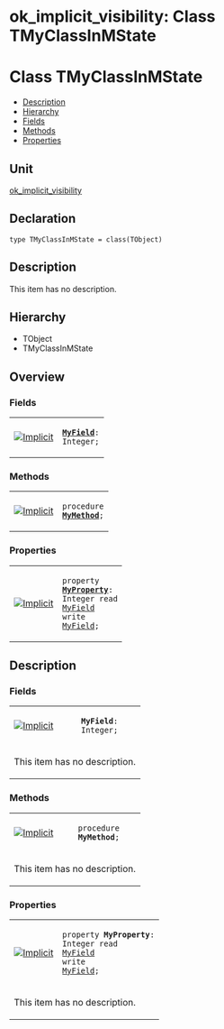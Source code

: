 # ok\_implicit\_visibility: Class TMyClassInMState


# Class TMyClassInMState
<span id="TMyClassInMState"/>

- [Description](#PasDoc-Description)
- [Hierarchy](#PasDoc-Hierarchy)
- [Fields](#PasDoc-Fields)
- [Methods](#PasDoc-Methods)
- [Properties](#PasDoc-Properties)

<span id="PasDoc-Description"/>

## Unit


[ok\_implicit\_visibility](ok_implicit_visibility.md)


## Declaration


```type TMyClassInMState = class(TObject)```


## Description
This item has no description.



## Hierarchy


<span id="PasDoc-Hierarchy"/>

- TObject
- TMyClassInMState



## Overview

### Fields
<span id="PasDoc-Fields"/>


<table>
<tr>

<td>

<a href="legend.md"><img src="published.gif" alt="Implicit" title="Implicit"></img></a>
</td>

<td>

<code><strong><a href="ok_implicit_visibility.TMyClassInMState.md#MyField">MyField</a></strong>: Integer;</code>
</td>
</tr>
</table>

### Methods
<span id="PasDoc-Methods"/>


<table>
<tr>

<td>

<a href="legend.md"><img src="published.gif" alt="Implicit" title="Implicit"></img></a>
</td>

<td>

<code>procedure <strong><a href="ok_implicit_visibility.TMyClassInMState.md#MyMethod">MyMethod</a></strong>;</code>
</td>
</tr>
</table>

### Properties
<span id="PasDoc-Properties"/>


<table>
<tr>

<td>

<a href="legend.md"><img src="published.gif" alt="Implicit" title="Implicit"></img></a>
</td>

<td>

<code>property <strong><a href="ok_implicit_visibility.TMyClassInMState.md#MyProperty">MyProperty</a></strong>: Integer read <a href="ok_implicit_visibility.TMyClassInMState.md#MyField">MyField</a> write <a href="ok_implicit_visibility.TMyClassInMState.md#MyField">MyField</a>;</code>
</td>
</tr>
</table>


## Description

### Fields

<table>
<tr>

<td>

<a href="legend.md"><img src="published.gif" alt="Implicit" title="Implicit"></img></a>
</td>

<td>

<span id="MyField"/><code><strong>MyField</strong>: Integer;</code>
</td>
</tr>
<tr><td colspan="2">

This item has no description.



</td></tr>
</table>

### Methods

<table>
<tr>

<td>

<a href="legend.md"><img src="published.gif" alt="Implicit" title="Implicit"></img></a>
</td>

<td>

<span id="MyMethod"/><code>procedure <strong>MyMethod</strong>;</code>
</td>
</tr>
<tr><td colspan="2">

This item has no description.



</td></tr>
</table>

### Properties

<table>
<tr>

<td>

<a href="legend.md"><img src="published.gif" alt="Implicit" title="Implicit"></img></a>
</td>

<td>

<span id="MyProperty"/><code>property <strong>MyProperty</strong>: Integer read <a href="ok_implicit_visibility.TMyClassInMState.md#MyField">MyField</a> write <a href="ok_implicit_visibility.TMyClassInMState.md#MyField">MyField</a>;</code>
</td>
</tr>
<tr><td colspan="2">

This item has no description.



</td></tr>
</table>

